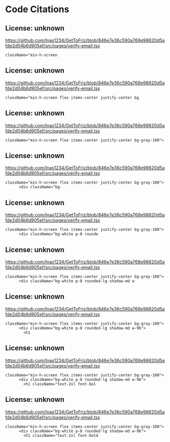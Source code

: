 # Code Citations

## License: unknown
https://github.com/Inas1234/GetToFriz/blob/846e7e36c590a768e98620d5afde2d04b6d905ef/src/pages/verify-email.tsx

```
className="min-h-screen
```


## License: unknown
https://github.com/Inas1234/GetToFriz/blob/846e7e36c590a768e98620d5afde2d04b6d905ef/src/pages/verify-email.tsx

```
className="min-h-screen flex items-center justify-center bg
```


## License: unknown
https://github.com/Inas1234/GetToFriz/blob/846e7e36c590a768e98620d5afde2d04b6d905ef/src/pages/verify-email.tsx

```
className="min-h-screen flex items-center justify-center bg-gray-100">
```


## License: unknown
https://github.com/Inas1234/GetToFriz/blob/846e7e36c590a768e98620d5afde2d04b6d905ef/src/pages/verify-email.tsx

```
className="min-h-screen flex items-center justify-center bg-gray-100">
      <div className="bg-
```


## License: unknown
https://github.com/Inas1234/GetToFriz/blob/846e7e36c590a768e98620d5afde2d04b6d905ef/src/pages/verify-email.tsx

```
className="min-h-screen flex items-center justify-center bg-gray-100">
      <div className="bg-white p-8 rounde
```


## License: unknown
https://github.com/Inas1234/GetToFriz/blob/846e7e36c590a768e98620d5afde2d04b6d905ef/src/pages/verify-email.tsx

```
className="min-h-screen flex items-center justify-center bg-gray-100">
      <div className="bg-white p-8 rounded-lg shadow-md w
```


## License: unknown
https://github.com/Inas1234/GetToFriz/blob/846e7e36c590a768e98620d5afde2d04b6d905ef/src/pages/verify-email.tsx

```
className="min-h-screen flex items-center justify-center bg-gray-100">
      <div className="bg-white p-8 rounded-lg shadow-md w-96">
        <h1
```


## License: unknown
https://github.com/Inas1234/GetToFriz/blob/846e7e36c590a768e98620d5afde2d04b6d905ef/src/pages/verify-email.tsx

```
className="min-h-screen flex items-center justify-center bg-gray-100">
      <div className="bg-white p-8 rounded-lg shadow-md w-96">
        <h1 className="text-2xl font-bol
```


## License: unknown
https://github.com/Inas1234/GetToFriz/blob/846e7e36c590a768e98620d5afde2d04b6d905ef/src/pages/verify-email.tsx

```
className="min-h-screen flex items-center justify-center bg-gray-100">
      <div className="bg-white p-8 rounded-lg shadow-md w-96">
        <h1 className="text-2xl font-bold
```

